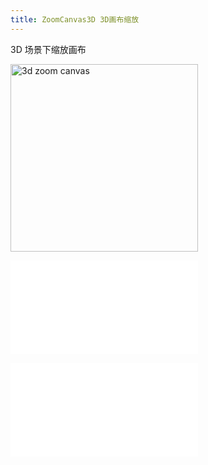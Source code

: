 ```yaml
---
title: ZoomCanvas3D 3D画布缩放
---
```


3D 场景下缩放画布

<img alt="3d zoom canvas" src="https://mdn.alipayobjects.com/huamei_qa8qxu/afts/img/A*hWoCRY_2i50AAAAAAAAAAAAADmJ7AQ/original" height='300'/>

<embed src="../../common/BaseZoonCanvasOptions.zh.md"></embed>

<embed src="../../common/IG6GraphEvent.zh.md"></embed>